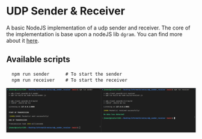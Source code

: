 # UDP Sender & Receiver

A basic NodeJS implementation of a udp sender and receiver. The core of the implementation is base upon a nodeJS lib `dgram`. You can find more about it [here](https://nodejs.org/api/dgram.html).

## Available scripts

```shell
  npm run sender      # To start the sender
  npm run receiver    # To start the receiver
```

![No data loss image](/public/no_loss_detected.png)